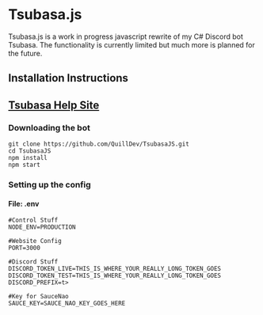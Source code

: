 # Tsubasa.js
Tsubasa.js is a work in progress javascript rewrite of my C# Discord bot Tsubasa. The functionality 
is currently limited but much more is planned for the future.

## Installation Instructions

## [Tsubasa Help Site](https://quilldev.tech/tsubasa)
### Downloading the bot
```text
git clone https://github.com/QuillDev/TsubasaJS.git
cd TsubasaJS
npm install
npm start
```

### Setting up the config
#### File: .env
```dotenv
#Control Stuff
NODE_ENV=PRODUCTION

#Website Config
PORT=3000

#Discord Stuff
DISCORD_TOKEN_LIVE=THIS_IS_WHERE_YOUR_REALLY_LONG_TOKEN_GOES
DISCORD_TOKEN_TEST=THIS_IS_WHERE_YOUR_REALLY_LONG_TOKEN_GOES
DISCORD_PREFIX=t>

#Key for SauceNao
SAUCE_KEY=SAUCE_NAO_KEY_GOES_HERE
```